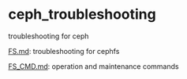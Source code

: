 # ceph_troubleshooting
troubleshooting for ceph



[FS.md](https://github.com/chenxianpao/ceph_troubleshooting/blob/main/FS.md): troubleshooting for cephfs 

[FS_CMD.md](https://github.com/chenxianpao/ceph_troubleshooting/blob/main/FS_CMD.md): operation and maintenance commands